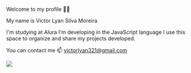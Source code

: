 Welcome to my profile 💙💙

My name is Victor Lyan Silva Moreira

I'm studying at Alura
I'm developing in the JavaScript language
I use this space to organize and share my projects developed.

You can contact me 📫 victorlyan321@gmail.com

![](https://giffiles.alphacoders.com/221/221146.gif)



